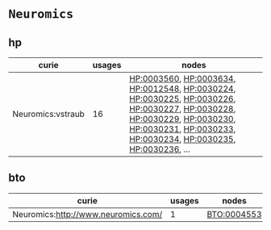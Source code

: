 # `Neuromics`

## hp

| curie             |   usages | nodes                                                                                                                                                                                                                                                                                                                                                                                                                                                                                                                                                                                                                                                                                                                                                              |
|-------------------|----------|--------------------------------------------------------------------------------------------------------------------------------------------------------------------------------------------------------------------------------------------------------------------------------------------------------------------------------------------------------------------------------------------------------------------------------------------------------------------------------------------------------------------------------------------------------------------------------------------------------------------------------------------------------------------------------------------------------------------------------------------------------------------|
| Neuromics:vstraub |       16 | [HP:0003560](https://bioregistry.io/HP:0003560), [HP:0003634](https://bioregistry.io/HP:0003634), [HP:0012548](https://bioregistry.io/HP:0012548), [HP:0030224](https://bioregistry.io/HP:0030224), [HP:0030225](https://bioregistry.io/HP:0030225), [HP:0030226](https://bioregistry.io/HP:0030226), [HP:0030227](https://bioregistry.io/HP:0030227), [HP:0030228](https://bioregistry.io/HP:0030228), [HP:0030229](https://bioregistry.io/HP:0030229), [HP:0030230](https://bioregistry.io/HP:0030230), [HP:0030231](https://bioregistry.io/HP:0030231), [HP:0030233](https://bioregistry.io/HP:0030233), [HP:0030234](https://bioregistry.io/HP:0030234), [HP:0030235](https://bioregistry.io/HP:0030235), [HP:0030236](https://bioregistry.io/HP:0030236), ... |

## bto

| curie                               |   usages | nodes                                             |
|-------------------------------------|----------|---------------------------------------------------|
| Neuromics:http://www.neuromics.com/ |        1 | [BTO:0004553](https://bioregistry.io/BTO:0004553) |


